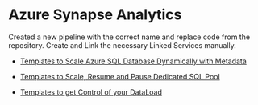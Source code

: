 # Azure Synapse Analytics
Created a new pipeline with the correct name and replace code from the repository. Create and Link the necessary Linked Services manually.


- [Templates to Scale Azure SQL Database Dynamically with Metadata](./Scale-Azure-SQL-Database-Dynamically-Metadata/Scale-Azure-SQL-DatabaseLevel-Dynamically-Metadata.md)

- [Templates to Scale, Resume and Pause Dedicated SQL Pool](./Scale-Pause-Resume-Dedicated-SQL-Pool-Dynamically/Scale-Dedicated-SQL-Pool-Dynamically.md) 
- [Templates to get Control of your DataLoad](./Get-Control-of-Dataloads/Get-Control-of-Dataloads.md) 